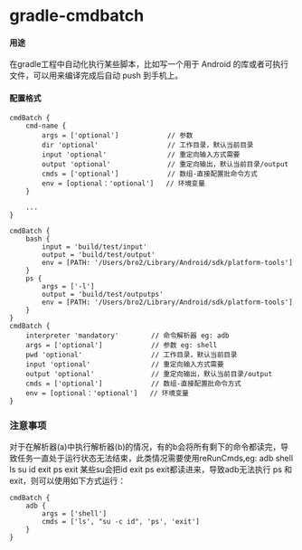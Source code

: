 # gradle-cmdbatch
#### 用途
在gradle工程中自动化执行某些脚本，比如写一个用于 Android 的库或者可执行文件，可以用来编译完成后自动 push 到手机上。

#### 配置格式

```
cmdBatch {
    cmd-name {
        args = ['optional']            // 参数
        dir 'optional'                 // 工作目录，默认当前目录
        input 'optional'               // 重定向输入方式需要
        output 'optional'              // 重定向输出，默认当前目录/output
        cmds = ['optional']            // 数组-直接配置批命令方式
        env = [optional：'optional']   // 环境变量
    }

    ...
}
```

```
cmdBatch {
    bash {
        input = 'build/test/input'
        output = 'build/test/output'
        env = [PATH: '/Users/bro2/Library/Android/sdk/platform-tools']
    }
    ps {
        args = ['-l']
        output = 'build/test/outputps'
        env = [PATH: '/Users/bro2/Library/Android/sdk/platform-tools']
    }
}
cmdBatch {
    interpreter 'mandatory'        // 命令解析器 eg: adb
    args = ['optional']            // 参数 eg: shell
    pwd 'optional'                 // 工作目录，默认当前目录
    input 'optional'               // 重定向输入方式需要
    output 'optional'              // 重定向输出，默认当前目录/output
    cmds = ['optional']            // 数组-直接配置批命令方式
    env = [optional：'optional']   // 环境变量
}
```

### 注意事项
对于在解析器(a)中执行解析器(b)的情况，有的b会将所有剩下的命令都读完，导致任务一直处于运行状态无法结束，此类情况需要使用reRunCmds,eg:
adb shell
ls
su
id
exit
ps
exit
某些su会把id exit ps exit都读进来，导致adb无法执行 ps 和 exit，则可以使用如下方式运行：
```
cmdBatch {
    adb {
        args = ['shell']
        cmds = ['ls', "su -c id", 'ps', 'exit']
    }
}
```